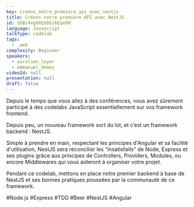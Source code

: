 ```yaml
---
key: creons_notre_premiere_api_avec_nestjs
title: Créons notre première API avec NestJS
id: SDBi4eg0XEbDEubEqe60
language: Javascript
talkType: codelab
tags:
  - _web
complexity: Beginner
speakers:
  - aurelien_loyer
  - emmanuel_demey
videoId: null
presentation: null
draft: false
---
```

Depuis le temps que vous allez à des conférences, vous avez sûrement participé à des codelabs JavaScript essentiellement sur vos framework frontend. 

Depuis peu, un nouveau framework sort du lot, et c’est un framework backend : NestJS. 

Simple à prendre en main, respectant les principes d'Angular et sa facilité d'utilisation, NestJS sera réconcilier les “insatisfaits” de Node, Express et ses plugins grâce aux principes de Controllers, Providers, Modules, ou encore Middlewares qui vous aideront à organiser votre projet.

Pendant ce codelab, mettons en place notre premier backend à base de NestJS et ses bonnes pratiques poussées par la communauté de ce framework.

#Node.js #Express #TDD #Beer #NestJS #Angular
